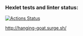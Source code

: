 ### Hexlet tests and linter status:
[![Actions Status](https://github.com/DGTL-Owl/layout-designer-project-58/actions/workflows/hexlet-check.yml/badge.svg)](https://github.com/DGTL-Owl/layout-designer-project-58/actions)

http://hanging-goat.surge.sh/